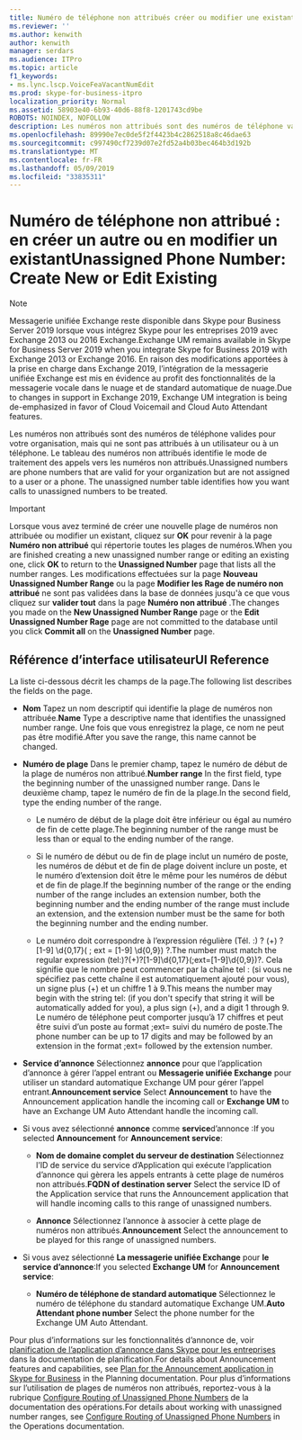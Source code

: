 ```yaml
---
title: Numéro de téléphone non attribués créer ou modifier une existant
ms.reviewer: ''
ms.author: kenwith
author: kenwith
manager: serdars
ms.audience: ITPro
ms.topic: article
f1_keywords:
- ms.lync.lscp.VoiceFeaVacantNumEdit
ms.prod: skype-for-business-itpro
localization_priority: Normal
ms.assetid: 58903e40-6b93-40d6-88f8-1201743cd9be
ROBOTS: NOINDEX, NOFOLLOW
description: Les numéros non attribués sont des numéros de téléphone valides pour votre organisation, mais qui ne sont pas attribués à un utilisateur ou à un téléphone. Le tableau des numéros non attribués identifie le mode de traitement des appels vers les numéros non attribués.
ms.openlocfilehash: 89990e7ec0de5f2f4423b4c2862518a8c46dae63
ms.sourcegitcommit: c997490cf7239d07e2fd52a4b03bec464b3d192b
ms.translationtype: MT
ms.contentlocale: fr-FR
ms.lasthandoff: 05/09/2019
ms.locfileid: "33835311"
---
```

# <a name="unassigned-phone-number-create-new-or-edit-existing"></a><span data-ttu-id="33020-104">Numéro de téléphone non attribué : en créer un autre ou en modifier un existant</span><span class="sxs-lookup"><span data-stu-id="33020-104">Unassigned Phone Number: Create New or Edit Existing</span></span>

> [!NOTE]
> <span data-ttu-id="33020-105">Messagerie unifiée Exchange reste disponible dans Skype pour Business Server 2019 lorsque vous intégrez Skype pour les entreprises 2019 avec Exchange 2013 ou 2016 Exchange.</span><span class="sxs-lookup"><span data-stu-id="33020-105">Exchange UM remains available in Skype for Business Server 2019 when you integrate Skype for Business 2019 with Exchange 2013 or Exchange 2016.</span></span> <span data-ttu-id="33020-106">En raison des modifications apportées à la prise en charge dans Exchange 2019, l’intégration de la messagerie unifiée Exchange est mis en évidence au profit des fonctionnalités de la messagerie vocale dans le nuage et de standard automatique de nuage.</span><span class="sxs-lookup"><span data-stu-id="33020-106">Due to changes in support in Exchange 2019, Exchange UM integration is being de-emphasized in favor of Cloud Voicemail and Cloud Auto Attendant features.</span></span>

<span data-ttu-id="33020-p103">Les numéros non attribués sont des numéros de téléphone valides pour votre organisation, mais qui ne sont pas attribués à un utilisateur ou à un téléphone. Le tableau des numéros non attribués identifie le mode de traitement des appels vers les numéros non attribués.</span><span class="sxs-lookup"><span data-stu-id="33020-p103">Unassigned numbers are phone numbers that are valid for your organization but are not assigned to a user or a phone. The unassigned number table identifies how you want calls to unassigned numbers to be treated.</span></span>

> [!IMPORTANT]
> <span data-ttu-id="33020-109">Lorsque vous avez terminé de créer une nouvelle plage de numéros non attribuée ou modifier un existant, cliquez sur **OK** pour revenir à la page **Numéro non attribué** qui répertorie toutes les plages de numéros.</span><span class="sxs-lookup"><span data-stu-id="33020-109">When you are finished creating a new unassigned number range or editing an existing one, click **OK** to return to the **Unassigned Number** page that lists all the number ranges.</span></span> <span data-ttu-id="33020-110">Les modifications effectuées sur la page **Nouveau Unassigned Number Range** ou la page **Modifier les Rage de numéro non attribué** ne sont pas validées dans la base de données jusqu'à ce que vous cliquez sur **valider tout** dans la page **Numéro non attribué** .</span><span class="sxs-lookup"><span data-stu-id="33020-110">The changes you made on the **New Unassigned Number Range** page or the **Edit Unassigned Number Rage** page are not committed to the database until you click **Commit all** on the **Unassigned Number** page.</span></span>

## <a name="ui-reference"></a><span data-ttu-id="33020-111">Référence d’interface utilisateur</span><span class="sxs-lookup"><span data-stu-id="33020-111">UI Reference</span></span>

<span data-ttu-id="33020-112">La liste ci-dessous décrit les champs de la page.</span><span class="sxs-lookup"><span data-stu-id="33020-112">The following list describes the fields on the page.</span></span>

- <span data-ttu-id="33020-113">**Nom** Tapez un nom descriptif qui identifie la plage de numéros non attribuée.</span><span class="sxs-lookup"><span data-stu-id="33020-113">**Name** Type a descriptive name that identifies the unassigned number range.</span></span> <span data-ttu-id="33020-114">Une fois que vous enregistrez la plage, ce nom ne peut pas être modifié.</span><span class="sxs-lookup"><span data-stu-id="33020-114">After you save the range, this name cannot be changed.</span></span>

- <span data-ttu-id="33020-115">**Numéro de plage** Dans le premier champ, tapez le numéro de début de la plage de numéros non attribué.</span><span class="sxs-lookup"><span data-stu-id="33020-115">**Number range** In the first field, type the beginning number of the unassigned number range.</span></span> <span data-ttu-id="33020-116">Dans le deuxième champ, tapez le numéro de fin de la plage.</span><span class="sxs-lookup"><span data-stu-id="33020-116">In the second field, type the ending number of the range.</span></span>

  - <span data-ttu-id="33020-117">Le numéro de début de la plage doit être inférieur ou égal au numéro de fin de cette plage.</span><span class="sxs-lookup"><span data-stu-id="33020-117">The beginning number of the range must be less than or equal to the ending number of the range.</span></span>

  - <span data-ttu-id="33020-118">Si le numéro de début ou de fin de plage inclut un numéro de poste, les numéros de début et de fin de plage doivent inclure un poste, et le numéro d’extension doit être le même pour les numéros de début et de fin de plage.</span><span class="sxs-lookup"><span data-stu-id="33020-118">If the beginning number of the range or the ending number of the range includes an extension number, both the beginning number and the ending number of the range must include an extension, and the extension number must be the same for both the beginning number and the ending number.</span></span>

  - <span data-ttu-id="33020-119">Le numéro doit correspondre à l’expression régulière (Tél. :) ? (\+) ? [1-9] \d{0,17}( ; ext = [1-9] \d{0,9}) ?.</span><span class="sxs-lookup"><span data-stu-id="33020-119">The number must match the regular expression (tel:)?(\+)?[1-9]\d{0,17}(;ext=[1-9]\d{0,9})?.</span></span> <span data-ttu-id="33020-120">Cela signifie que le nombre peut commencer par la chaîne tel : (si vous ne spécifiez pas cette chaîne il est automatiquement ajouté pour vous), un signe plus (+) et un chiffre 1 à 9.</span><span class="sxs-lookup"><span data-stu-id="33020-120">This means the number may begin with the string tel: (if you don't specify that string it will be automatically added for you), a plus sign (+), and a digit 1 through 9.</span></span> <span data-ttu-id="33020-121">Le numéro de téléphone peut comporter jusqu’à 17 chiffres et peut être suivi d’un poste au format ;ext= suivi du numéro de poste.</span><span class="sxs-lookup"><span data-stu-id="33020-121">The phone number can be up to 17 digits and may be followed by an extension in the format ;ext= followed by the extension number.</span></span>

- <span data-ttu-id="33020-122">**Service d’annonce** Sélectionnez **annonce** pour que l’application d’annonce à gérer l’appel entrant ou **Messagerie unifiée Exchange** pour utiliser un standard automatique Exchange UM pour gérer l’appel entrant.</span><span class="sxs-lookup"><span data-stu-id="33020-122">**Announcement service** Select **Announcement** to have the Announcement application handle the incoming call or **Exchange UM** to have an Exchange UM Auto Attendant handle the incoming call.</span></span>

- <span data-ttu-id="33020-123">Si vous avez sélectionné **annonce** comme **service**d’annonce :</span><span class="sxs-lookup"><span data-stu-id="33020-123">If you selected **Announcement** for **Announcement service**:</span></span>

  - <span data-ttu-id="33020-124">**Nom de domaine complet du serveur de destination** Sélectionnez l’ID de service du service d’Application qui exécute l’application d’annonce qui gèrera les appels entrants à cette plage de numéros non attribués.</span><span class="sxs-lookup"><span data-stu-id="33020-124">**FQDN of destination server** Select the service ID of the Application service that runs the Announcement application that will handle incoming calls to this range of unassigned numbers.</span></span>

  - <span data-ttu-id="33020-125">**Annonce** Sélectionnez l’annonce à associer à cette plage de numéros non attribués.</span><span class="sxs-lookup"><span data-stu-id="33020-125">**Announcement** Select the announcement to be played for this range of unassigned numbers.</span></span>

- <span data-ttu-id="33020-126">Si vous avez sélectionné **La messagerie unifiée Exchange** pour **le service d’annonce**:</span><span class="sxs-lookup"><span data-stu-id="33020-126">If you selected **Exchange UM** for **Announcement service**:</span></span>

  - <span data-ttu-id="33020-127">**Numéro de téléphone de standard automatique** Sélectionnez le numéro de téléphone du standard automatique Exchange UM.</span><span class="sxs-lookup"><span data-stu-id="33020-127">**Auto Attendant phone number** Select the phone number for the Exchange UM Auto Attendant.</span></span>

<span data-ttu-id="33020-128">Pour plus d’informations sur les fonctionnalités d’annonce de, voir [planification de l’application d’annonce dans Skype pour les entreprises](../../../plan-your-deployment/enterprise-voice-solution/announcement.md) dans la documentation de planification.</span><span class="sxs-lookup"><span data-stu-id="33020-128">For details about Announcement features and capabilities, see [Plan for the Announcement application in Skype for Business](../../../plan-your-deployment/enterprise-voice-solution/announcement.md) in the Planning documentation.</span></span> <span data-ttu-id="33020-129">Pour plus d’informations sur l’utilisation de plages de numéros non attribués, reportez-vous à la rubrique [Configure Routing of Unassigned Phone Numbers](https://technet.microsoft.com/library/a0650659-dce7-455f-8977-02454bbfa400.aspx) de la documentation des opérations.</span><span class="sxs-lookup"><span data-stu-id="33020-129">For details about working with unassigned number ranges, see [Configure Routing of Unassigned Phone Numbers](https://technet.microsoft.com/library/a0650659-dce7-455f-8977-02454bbfa400.aspx) in the Operations documentation.</span></span>


